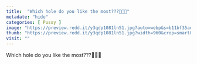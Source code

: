 ```yaml
---
title:  "Which hole do you like the most???🥰🥰🥰"
metadate: "hide"
categories: [ Pussy ]
image: "https://preview.redd.it/y3qdp1081ln51.jpg?auto=webp&s=b11bf35adea64f6c365d30b81b2cc2b5ed12b8a8"
thumb: "https://preview.redd.it/y3qdp1081ln51.jpg?width=960&crop=smart&auto=webp&s=a492aaf90b8d331572f8264f92d2c183f9c9a407"
visit: ""
---
```

Which hole do you like the most???🥰🥰🥰
